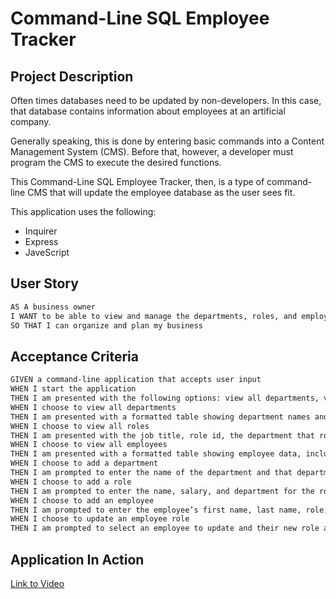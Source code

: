 # Command-Line SQL Employee Tracker 

## Project Description

Often times databases need to be updated by non-developers. In this case, that database contains information about employees at an artificial company. 

Generally speaking, this is done by entering basic commands into a Content Management System (CMS). Before that, however, a developer must program the CMS to execute the desired functions. 

This Command-Line SQL Employee Tracker, then, is a type of command-line CMS that will update the employee database as the user sees fit. 

This application uses the following: 
* Inquirer
* Express
* JaveScript

## User Story

```md
AS A business owner
I WANT to be able to view and manage the departments, roles, and employees in my company
SO THAT I can organize and plan my business
```

## Acceptance Criteria

```md
GIVEN a command-line application that accepts user input
WHEN I start the application
THEN I am presented with the following options: view all departments, view all roles, view all employees, add a department, add a role, add an employee, and update an employee role
WHEN I choose to view all departments
THEN I am presented with a formatted table showing department names and department ids
WHEN I choose to view all roles
THEN I am presented with the job title, role id, the department that role belongs to, and the salary for that role
WHEN I choose to view all employees
THEN I am presented with a formatted table showing employee data, including employee ids, first names, last names, job titles, departments, salaries, and managers that the employees report to
WHEN I choose to add a department
THEN I am prompted to enter the name of the department and that department is added to the database
WHEN I choose to add a role
THEN I am prompted to enter the name, salary, and department for the role and that role is added to the database
WHEN I choose to add an employee
THEN I am prompted to enter the employee’s first name, last name, role, and manager, and that employee is added to the database
WHEN I choose to update an employee role
THEN I am prompted to select an employee to update and their new role and this information is updated in the database 
```

## Application In Action 
[Link to Video](https://youtu.be/EXM4ZBAgkqc)

